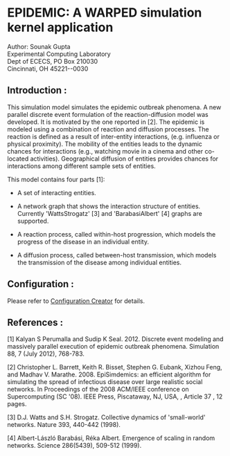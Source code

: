 # EPIDEMIC: A WARPED simulation kernel application

Author: Sounak Gupta <br>
Experimental Computing Laboratory <br>
Dept of ECECS, PO Box 210030 <br>
Cincinnati, OH  45221--0030 <br>

## Introduction :

This simulation model simulates the epidemic outbreak phenomena. A new
parallel discrete event formulation of the reaction-diffusion model was
developed.  It is motivated by the one reported in [2]. The epidemic is
modeled using a combination of reaction  and diffusion  processes.  The
reaction  is defined as  a result of  inter-entity  interactions, (e.g.
influenza or physical proximity). The mobility of the entities leads to
the  dynamic chances for interactions (e.g., watching movie in a cinema
and  other co-located  activities). Geographical diffusion  of entities
provides  chances for  interactions  among  different  sample  sets  of
entities.

This model contains four parts [1]:

+ A set of interacting entities.

+ A network graph that shows the interaction structure of entities.
  Currently 'WattsStrogatz' [3] and 'BarabasiAlbert' [4] graphs are 
  supported.

+ A reaction process, called within-host progression, which models the
  progress of the disease in an individual entity.

+ A diffusion process, called between-host transmission, which models
  the transmission of the disease among individual entities.

## Configuration :

Please refer to [Configuration Creator](config/) for details.

## References :

[1] Kalyan S Perumalla and Sudip K Seal. 2012. Discrete event modeling
and massively parallel execution of epidemic outbreak phenomena.
Simulation 88, 7 (July 2012), 768-783.

[2] Christopher L. Barrett, Keith R. Bisset, Stephen G. Eubank, Xizhou Feng,
and Madhav V. Marathe. 2008. EpiSimdemics: an efficient algorithm for
simulating the spread of infectious disease over large realistic social networks.
In Proceedings of the 2008 ACM/IEEE conference on Supercomputing (SC '08).
IEEE Press, Piscataway, NJ, USA, , Article 37 , 12 pages.

[3] D.J. Watts and S.H. Strogatz. Collective dynamics of 'small-world' networks.
Nature 393, 440-442 (1998).

[4] Albert-László Barabási, Réka Albert. Emergence of scaling in random networks.
Science 286(5439), 509-512 (1999).

